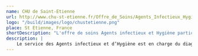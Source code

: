 ```yaml
---
name: CHU de Saint-Etienne
url: http://www.chu-st-etienne.fr/Offre_de_Soins/Agents_Infectieux_Hygiene/Presentation
logo: "/build/images/logo/chustetienne.png"
place: St Etienne, France
shortDescription: "L'offre de soins Agents infectieux et Hygiène participe à la prise en charge thérapeutique par la détermination de la sensibilité des agents infectieux aux antibiotiques et aux antiviraux."
description: |
    Le service des Agents infectieux et d’Hygiène est en charge du diagnostic direct (recherche de l’agent infectieux ou de ses composants) et du diagnostic indirect (recherche d’anticorps) des agents infectieux de nature virale, bactérienne, fongique ou parasitaire.
---
```

